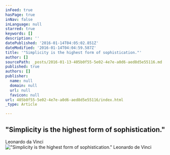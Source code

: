 ```yaml
---
inFeed: true
hasPage: true
inNav: false
inLanguage: null
starred: true
keywords: []
description: ''
datePublished: '2016-01-14T04:05:02.851Z'
dateModified: '2016-01-14T04:04:59.587Z'
title: '"Simplicity is the highest form of sophistication."'
author: []
sourcePath: _posts/2016-01-13-405b0f55-5e02-4e7e-a0d6-aed8d5e55116.md
published: true
authors: []
publisher:
  name: null
  domain: null
  url: null
  favicon: null
url: 405b0f55-5e02-4e7e-a0d6-aed8d5e55116/index.html
_type: Article

---
```

## "Simplicity is the highest form of sophistication."  
Leonardo da Vinci
!["Simplicity is the highest form of sophistication." Leonardo de Vinci](https://s3-us-west-2.amazonaws.com/the-grid-img/p/34bbcb239661cd61de4af39c46625baf5a0967a6.jpg)